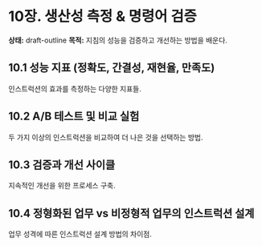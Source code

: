 # 10장. 생산성 측정 & 명령어 검증
**상태:** draft-outline
**목적:** 지침의 성능을 검증하고 개선하는 방법을 배운다.

## 10.1 성능 지표 (정확도, 간결성, 재현율, 만족도)
인스트럭션의 효과를 측정하는 다양한 지표들.

## 10.2 A/B 테스트 및 비교 실험
두 가지 이상의 인스트럭션을 비교하여 더 나은 것을 선택하는 방법.

## 10.3 검증과 개선 사이클
지속적인 개선을 위한 프로세스 구축.

## 10.4 정형화된 업무 vs 비정형적 업무의 인스트럭션 설계
업무 성격에 따른 인스트럭션 설계 방법의 차이점.